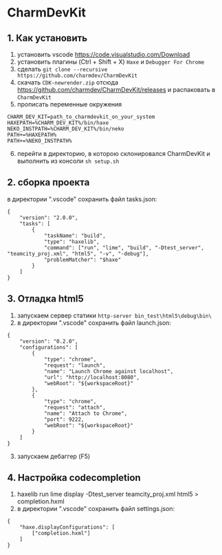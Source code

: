 # CharmDevKit

## 1. Как установить

1) установить vscode https://code.visualstudio.com/Download
2) установить плагины (Ctrl + Shift + X) `Haxe` и `Debugger For Chrome`
3) сделать `git clone --recursive https://github.com/charmdev/CharmDevKit`
4) скачать `CDK-newrender.zip` отсюда https://github.com/charmdev/CharmDevKit/releases и распаковать в `CharmDevKit`
5) прописать переменные окружения 
```
CHARM_DEV_KIT=path_to_charmdevkit_on_your_system
HAXEPATH=%CHARM_DEV_KIT%/bin/haxe
NEKO_INSTPATH=%CHARM_DEV_KIT%/bin/neko
PATH+=%HAXEPATH%
PATH+=%NEKO_INSTPATH%
```
6) перейти в директорию, в которою склонировался CharmDevKit и выполнить из консоли `sh setup.sh`

## 2. сборка проекта
в директории ".vscode" сохранить файл tasks.json:
```
{
    "version": "2.0.0",
    "tasks": [
        {
            "taskName": "build",
            "type": "haxelib",
            "command": ["run", "lime", "build", "-Dtest_server", "teamcity_proj.xml", "html5", "-v", "-debug"],
            "problemMatcher": "$haxe"
        }
    ]
}
```


## 3. Отладка html5

1) запускаем сервер статики `http-server bin_test\html5\debug\bin\`
2) в директории ".vscode" сохранить файл launch.json:
```
{
    "version": "0.2.0",
    "configurations": [
        {
            "type": "chrome",
            "request": "launch",
            "name": "Launch Chrome against localhost",
            "url": "http://localhost:8080",
            "webRoot": "${workspaceRoot}"
        },
        {
            "type": "chrome",
            "request": "attach",
            "name": "Attach to Chrome",
            "port": 9222,
            "webRoot": "${workspaceRoot}"
        }
    ]
}
```
3) запускаем дебаггер (F5)

## 4. Настройка codecompletion

1) haxelib run lime display -Dtest_server teamcity_proj.xml html5 > completion.hxml
2) в директории ".vscode" сохранить файл settings.json:
```
{
    "haxe.displayConfigurations": [
        ["completion.hxml"]
    ]
}

```
